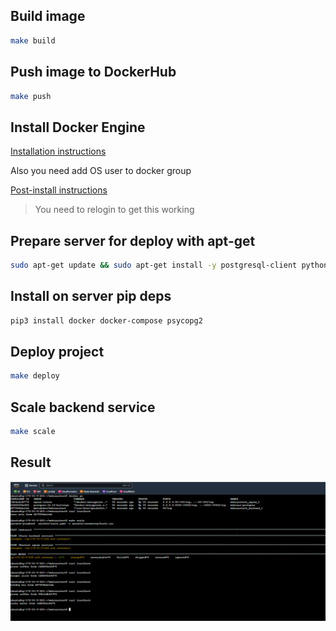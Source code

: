 ## Build image

```sh
make build
```

## Push image to DockerHub

```sh
make push
```

## Install Docker Engine

[Installation instructions](https://docs.docker.com/engine/install/ubuntu/)

Also you need add OS user to docker group

[Post-install instructions](https://docs.docker.com/engine/install/linux-postinstall/)

> You need to relogin to get this working

## Prepare server for deploy with apt-get

```bash
sudo apt-get update && sudo apt-get install -y postgresql-client python3 python3-pip libpq-dev
```

## Install on server pip deps

```bash
pip3 install docker docker-compose psycopg2
```

## Deploy project

```sh
make deploy
```

## Scale backend service

```sh
make scale
```

## Result

<p align="center">
  <img src="./pics/result_aws.png">
</p>